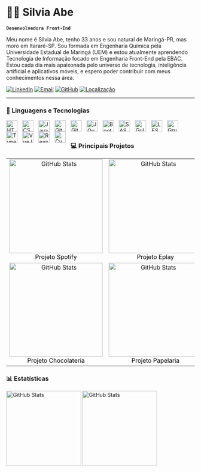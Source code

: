 # 👩‍💻 Silvia Abe

**`Desenvolvedora Front-End`**

Meu nome é Silvia Abe, tenho 33 anos e sou natural de Maringá-PR, mas moro em Itararé-SP. Sou formada em Engenharia Química pela Universidade Estadual de Maringá (UEM) e estou atualmente aprendendo Tecnologia de Informação focado em Engenharia Front-End pela EBAC. Estou cada dia mais apaixonada pelo universo de tecnologia, inteligência artificial e aplicativos móveis, e espero poder contribuir com meus conhecimentos nessa área.

<p align="left">
    <a href="https://www.linkedin.com/in/silvia-abe/">
        <img alt="Linkedin" src="https://custom-icon-badges.demolab.com/badge/linkedin-8A2BE2?color=%23E05D44&logo=linkedin&logoColor=white&style=for-the-badge&labelColor=CE4630"/></a>
    <a href="mailto:silviaabebuzatto@gmail.com">
        <img alt="Email" src="https://custom-icon-badges.demolab.com/badge/email-8A2BE2?color=%23E1AD0E&logo=email&logoColor=white&style=for-the-badge&labelColor=C79600"/></a> 
    <a href="https://github.com/silviaabe">
        <img alt="GitHub" src="https://custom-icon-badges.demolab.com/badge/follow me-8A2BE2?color=55960c&style=for-the-badge&labelColor=488207&logo=github&logoColor=white"/></a>
    <a href="#">
        <img alt="Localização" src="https://custom-icon-badges.demolab.com/badge/itarare/SP, Brasil-8A2BE2?color=236ad3&labelColor=1155ba&style=for-the-badge&logo=location&logoColor=white"/></a>
</p>

---

### 🤖 Linguagens e Tecnologias

<img 
    align="left" 
    alt="HTML"
    title="HTML" 
    width="30px" 
    style="padding-right: 10px;" 
    src="https://cdn.jsdelivr.net/gh/devicons/devicon@latest/icons/html5/html5-original.svg" 
/>
<img 
    align="left" 
    alt="CSS" 
    title="CSS"
    width="30px" 
    style="padding-right: 10px;" 
    src="https://cdn.jsdelivr.net/gh/devicons/devicon@latest/icons/css3/css3-original.svg" 
/>
<img 
    align="left" 
    alt="JavaScript" 
    title="JavaScript"
    width="30px" 
    style="padding-right: 10px;" 
    src="https://cdn.jsdelivr.net/gh/devicons/devicon@latest/icons/javascript/javascript-original.svg" 
/>
<img 
    align="left" 
    alt="GitHub" 
    title="GitHub"
    width="30px" 
    style="padding-right: 10px;" 
    src="https://cdn.jsdelivr.net/gh/devicons/devicon@latest/icons/github/github-original.svg" 
/>
<img 
    align="left" 
    alt="Git" 
    title="Git"
    width="30px" 
    style="padding-right: 10px;" 
    src="https://cdn.jsdelivr.net/gh/devicons/devicon@latest/icons/git/git-original.svg" 
/>
<img 
    align="left" 
    alt="JQuery" 
    title="JQuery"
    width="30px" 
    style="padding-right: 10px;" 
    src="https://cdn.jsdelivr.net/gh/devicons/devicon@latest/icons/jquery/jquery-original.svg" 
/>
<img 
    align="left" 
    alt="Bootstrap"
    title="Bootstrap" 
    width="30px" 
    style="padding-right: 10px;" 
    src="https://cdn.jsdelivr.net/gh/devicons/devicon@latest/icons/bootstrap/bootstrap-original.svg" 
/>
<img 
    align="left" 
    alt="SASS" 
    title="SASS"
    width="30px" 
    style="padding-right: 10px;" 
    src="https://cdn.jsdelivr.net/gh/devicons/devicon@latest/icons/sass/sass-original.svg" 
/>
<img 
    align="left" 
    alt="Gulp"
    title="Gulp" 
    width="30px" 
    style="padding-right: 10px;" 
    src="https://cdn.jsdelivr.net/gh/devicons/devicon@latest/icons/gulp/gulp-plain.svg" 
/>
<img 
    align="left" 
    alt="LESS"
    title="LESS" 
    width="30px" 
    style="padding-right: 10px;" 
    src="https://cdn.jsdelivr.net/gh/devicons/devicon@latest/icons/less/less-plain-wordmark.svg" 
/>
<img 
    align="left" 
    alt="Grunt"
    title="Grunt" 
    width="30px" 
    style="padding-right: 10px;" 
    src="https://cdn.jsdelivr.net/gh/devicons/devicon@latest/icons/grunt/grunt-original.svg" 
/>
<img 
    align="left" 
    alt="TypeScript"
    title="TypeScript" 
    width="30px" 
    style="padding-right: 10px;" 
    src="https://cdn.jsdelivr.net/gh/devicons/devicon@latest/icons/typescript/typescript-original.svg" 
/>
<img 
    align="left" 
    alt="VueJS"
    title="VueJS" 
    width="30px" 
    style="padding-right: 10px;" 
    src="https://cdn.jsdelivr.net/gh/devicons/devicon@latest/icons/vuejs/vuejs-original.svg" 
/>
<img 
    align="left" 
    alt="React"
    title="React" 
    width="30px" 
    style="padding-right: 10px;" 
    src="https://cdn.jsdelivr.net/gh/devicons/devicon@latest/icons/react/react-original.svg" 
/>
<img 
    align="left" 
    alt="Cypress" 
    title="Cypress"
    width="30px" 
    style="padding-right: 10px;" 
    src="https://cdn.jsdelivr.net/gh/devicons/devicon@latest/icons/cypressio/cypressio-original.svg" 
/>

<br />
<br />

### 💻 Principais Projetos

<table>
  <tr>
    <td align="center">
      <a href="https://spotify-alura-brown.vercel.app/">
        <img 
          title="Site Spotify" 
          alt="GitHub Stats" 
          width="250" 
          src="https://github.com/user-attachments/assets/4254be6d-c1a1-4506-9c9a-2707f22343dd" 
        />
      </a>
      <br>
      <span style="color:black;">Projeto Spotify</span>
    </td>
    <td align="center">
      <a href="https://site-eplay-klfkvdwy5-silvia-abes-projects.vercel.app/">
        <img 
          title="Site Eplay" 
          alt="GitHub Stats" 
          width="250" 
          src="https://github.com/user-attachments/assets/b62ddb7c-eb16-4314-ba6c-aa2c51f94643" 
        />
      </a>
      <br>
      <span style="color:black;">Projeto Eplay</span>
    </td>
    <td align="center">
      <a href="https://clone-primevideo--phi.vercel.app/">
        <img 
          title="Site Prime Video" 
          alt="GitHub Stats" 
          width="250" 
          src="https://github.com/user-attachments/assets/1a7f828a-d444-443e-950e-961affda1a7a" 
        />
      </a>
      <br>
      <span style="color:black;">Projeto Prime Video</span>
    </td>
    <td align="center">
      <a href="https://clone-disneyplus-psi-sable.vercel.app/">
        <img 
          title="Site Disney Plus" 
          alt="GitHub Stats" 
          width="250" 
          src="https://github.com/user-attachments/assets/43e8dcad-7771-4336-b4ef-578715a11bda" 
        />
      </a>
      <br>
      <span style="color:black;">Projeto Disney Plus</span>
    </td>
  </tr>
    <tr>
    <td align="center">
      <a href="https://chocolateria-bootstrap.vercel.app/">
        <img 
          title="Site Chocolateria" 
          alt="GitHub Stats" 
          width="250" 
          src="https://github.com/user-attachments/assets/c361019a-0ad3-43a9-95d4-31fa8296d470" 
        />
      </a>
      <br>
      <span style="color:black;">Projeto Chocolateria</span>
    </td>
    <td align="center">
      <a href="https://site-papelaria-pi.vercel.app/">
        <img 
          title="Site Papelaria" 
          alt="GitHub Stats" 
          width="250" 
          src="https://github.com/user-attachments/assets/32e47311-e2df-4192-b91f-9f60e248963c" 
        />
      </a>
      <br>
      <span style="color:black;">Projeto Papelaria</span>
    </td>
  </tr>
</table>


### 📊 Estatísticas

<p>
  <img 
      align="left" 
      alt="GitHub Stats" 
      height="200" 
      src="https://github-readme-stats.vercel.app/api/top-langs/?username=silviaabe&theme=gruvbox&layout=compact&custom_title=Tecnologias&langs_count=7" 
  />
  <img 
      align="left" 
      alt="GitHub Stats" 
      height="200" 
      style="padding-right: 10px;" 
      src="https://github-readme-stats.vercel.app/api?username=silviaabe&show_icons=true&theme=gruvbox&include_all_commits=true&locale=pt-br" 
  />
</p>
